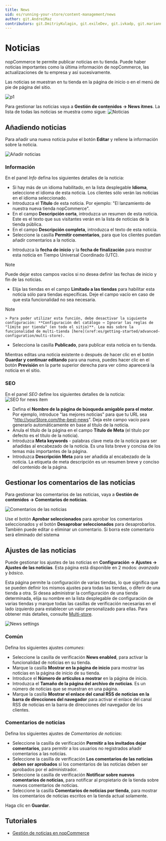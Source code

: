 ```yaml
---
title: News
uid: es/running-your-store/content-management/news
author: git.AndreiMaz
contributors: git.DmitriyKulagin, git.exileDev, git.ivkadp, git.mariannk
---
```


# Noticias

nopCommerce te permite publicar noticias en tu tienda. Puede haber noticias importantes como la última información de nopCommerce, las actualizaciones de tu empresa y así sucesivamente.

Las noticias se muestran en tu tienda en la página de inicio o en el menú de pie de página del sitio.

![p1](_static/news/news_1.png)

Para gestionar las noticias vaya a **Gestión de contenidos → News itmes**. La lista de todas las noticias se muestra como sigue:
![Noticias](_static/news/list.jpg)

## Añadiendo noticias

Para añadir una nueva noticia pulse el botón **Editar** y rellene la información sobre la noticia. 

![Añadir noticias](_static/news/add-new.jpg)

### Información

En el panel *Info* defina los siguientes detalles de la noticia:
- Si hay más de un idioma habilitado, en la lista desplegable **Idioma**, seleccione el idioma de esta noticia. Los clientes sólo verán las noticias en el idioma seleccionado.
- Introduzca el **Título** de esta noticia. Por ejemplo: "El lanzamiento de nuestra nueva tienda nopCommerce".
- En el campo **Descripción corta**, introduzca un resumen de esta noticia. Este es el texto que sus visitantes verán en la lista de noticias de la tienda pública.
- En el campo **Descripción completa**, introduzca el texto de esta noticia.
- Seleccione la casilla **Permitir comentarios**, para que los clientes puedan añadir comentarios a la noticia.
* Introduzca la **fecha de inicio** y la **fecha de finalización** para mostrar esta noticia en Tiempo Universal Coordinado (UTC).

 > [!NOTE]
 > 
 > Puede dejar estos campos vacíos si no desea definir las fechas de inicio y fin de las noticias.

 - Elija las tiendas en el campo **Limitado a las tiendas** para habilitar esta noticia sólo para tiendas específicas. Deje el campo vacío en caso de que esta funcionalidad no sea necesaria.
  > [!NOTE]
  >
	> Para poder utilizar esta función, debe desactivar la siguiente configuración: **Configuración del catálogo → Ignorar las reglas de "límite por tienda" (en todo el sitio)**. Lea más sobre la funcionalidad de multi-tienda [here](xref:es/getting-started/advanced-configuration/multi-store).

- Selecciona la casilla **Publicado**, para publicar esta noticia en tu tienda.

Mientras editas una noticia existente o después de hacer clic en el botón **Guardar y continuar editando** para una nueva, puedes hacer clic en el botón **Previsión** en la parte superior derecha para ver cómo aparecerá la noticia en el sitio.

### SEO
En el panel *SEO* define los siguientes detalles de la noticia:
![SEO for news item](_static/news/seo.jpg)

- Defina el **Nombre de la página de búsqueda amigable para el motor**. Por ejemplo, introduce "las mejores noticias" para que tu URL sea "http://yourStore.com/the-best-news". Deja este campo vacío para generarlo automáticamente en base al título de la noticia.
- Anula el título de la página en el campo **Título de Meta** (el título por defecto es el título de la noticia).
- Introduzca **Meta keywords** - palabras clave meta de la noticia para ser añadidas al encabezado de la noticia. Es una lista breve y concisa de los temas más importantes de la página.
- Introduzca **Descripción Meta** para ser añadida al encabezado de la noticia. La etiqueta de meta descripción es un resumen breve y conciso del contenido de la página.

## Gestionar los comentarios de las noticias

Para gestionar los comentarios de las noticias, vaya a **Gestión de contenidos → Comentarios de noticias**.

![Comentarios de las noticias](_static/news/news-comments.jpg)

Use el botón **Aprobar seleccionados** para aprobar los comentarios seleccionados y el botón **Desaprobar seleccionados** para desaprobarlos.
También puede editar o eliminar un comentario. Si borra este comentario será eliminado del sistema

## Ajustes de las noticias

Puede gestionar los ajustes de las noticias en **Configuración → Ajustes → Ajustes de las noticias**. Esta página está disponible en 2 modos: *avanzado* y *básico*.

Esta página permite la configuración de varias tiendas, lo que significa que se pueden definir los mismos ajustes para todas las tiendas, o diferir de una tienda a otra. Si desea administrar la configuración de una tienda determinada, elija su nombre en la lista desplegable de configuración de varias tiendas y marque todas las casillas de verificación necesarias en el lado izquierdo para establecer un valor personalizado para ellas. Para obtener más detalles, consulte [Multi-store](xref:es/getting-started/advanced-configuration/multi-store).

![News settings](_static/news/news-settings.jpg)

### Común

Defina los siguientes ajustes *comunes*:
* Seleccione la casilla de verificación **News enabled**, para activar la funcionalidad de noticias en su tienda.
* Marque la casilla **Mostrar en la página de inicio** para mostrar las noticias en la página de inicio de su tienda.
* Introduce el **Número de artículos a mostrar** en la página de inicio.
* Introduzca el **Tamaño de la página del archivo de noticias**. Es un número de noticias que se muestran en una página.
* Marque la casilla **Mostrar el enlace del canal RSS de noticias en la barra de direcciones del navegador** para activar el enlace del canal RSS de noticias en la barra de direcciones del navegador de los clientes.

### Comentarios de noticias

Defina los siguientes ajustes de *Comentarios de noticias*:
- Seleccione la casilla de verificación **Permitir a los invitados dejar comentarios**, para permitir a los usuarios no registrados añadir comentarios a las noticias.
- Seleccione la casilla de verificación **Los comentarios de las noticias deben ser aprobados** si los comentarios de las noticias deben ser aprobados por el administrador.
- Seleccione la casilla de verificación **Notificar sobre nuevos comentarios de noticias**, para notificar al propietario de la tienda sobre nuevos comentarios de noticias.
- Seleccione la casilla **Comentarios de noticias por tienda**, para mostrar los comentarios de noticias escritos en la tienda actual solamente.

Haga clic en **Guardar**.

## Tutoriales

- [Gestión de noticias en nopCommerce](https://www.youtube.com/watch?v=ztLlRXvBQK4)